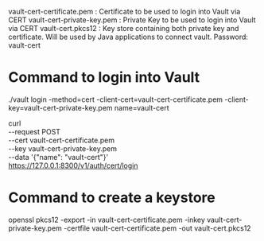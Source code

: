 vault-cert-certificate.pem : Certificate to be used to login into Vault via CERT
vault-cert-private-key.pem : Private Key to be used to login into Vault via CERT
vault-cert.pkcs12 : Key store containing both private key and certificate. Will be used by Java applications to connect vault.
Password: vault-cert


Command to login into Vault
===========================
./vault login -method=cert -client-cert=vault-cert-certificate.pem -client-key=vault-cert-private-key.pem name=vault-cert

curl \
    --request POST \
    --cert vault-cert-certificate.pem \
    --key vault-cert-private-key.pem \
    --data '{"name": "vault-cert"}' \
    https://127.0.0.1:8300/v1/auth/cert/login

Command to create a keystore
============================
openssl pkcs12 -export -in vault-cert-certificate.pem -inkey vault-cert-private-key.pem -certfile vault-cert-certificate.pem -out vault-cert.pkcs12